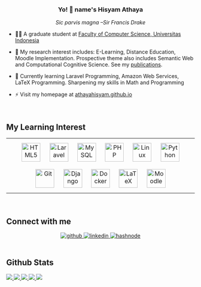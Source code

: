 ### <div align="center">Yo! 👋 name's Hisyam Athaya</div>  
  

*<div align="center">Sic parvis magna  –Sir Francis Drake</div>*  
  

- 👨‍🎓 A graduate student at [Faculty of Computer Science, Universitas Indonesia](https://cs.ui.ac.id/)  
  

- 🌱 My research interest includes: E-Learning, Distance Education, Moodle Implementation. Prospective theme also includes Semantic Web and Computational Cognitive Science. See my [publications](https://scholar.google.com/citations?hl=en&user=poy7OgIAAAAJ).
  

- 📖 Currently learning Laravel Programming, Amazon Web Services, LaTeX Programming. Sharpening my skills in Math and Programming   
  

- ⚡ Visit my homepage at [athayahisyam.github.io](https://athayahisyam.github.io/)  
  

<br/>  


## My Learning Interest
<table><tr><td valign="top" width="33%" style="bgcolor:#6F8FAF;border-radius:10px;">

  
<div align="center">  
<a href="https://en.wikipedia.org/wiki/HTML5" target="_blank"><img style="margin: 10px" src="https://profilinator.rishav.dev/skills-assets/html5-original-wordmark.svg" alt="HTML5" height="50" /></a>  
<a href="https://laravel.com/" target="_blank"><img style="margin: 10px" src="https://profilinator.rishav.dev/skills-assets/laravel-plain-wordmark.svg" alt="Laravel" height="50" /></a>  
<a href="https://www.mysql.com/" target="_blank"><img style="margin: 10px" src="https://profilinator.rishav.dev/skills-assets/mysql-original-wordmark.svg" alt="MySQL" height="50" /></a>  
<a href="https://www.php.net/" target="_blank"><img style="margin: 10px" src="https://profilinator.rishav.dev/skills-assets/php-original.svg" alt="PHP" height="50" /></a>  
<a href="https://www.linux.org/" target="_blank"><img style="margin: 10px" src="https://profilinator.rishav.dev/skills-assets/linux-original.svg" alt="Linux" height="50" /></a>  
<a href="https://www.python.org/" target="_blank"><img style="margin: 10px" src="https://profilinator.rishav.dev/skills-assets/python-original.svg" alt="Python" height="50" /></a>  
<a href="https://github.com/" target="_blank"><img style="margin: 10px" src="https://profilinator.rishav.dev/skills-assets/git-scm-icon.svg" alt="Git" height="50" /></a>  
<a href="https://www.djangoproject.com/" target="_blank"><img style="margin: 10px" src="https://profilinator.rishav.dev/skills-assets/django-original.svg" alt="Django" height="50" /></a>  
<a href="https://www.docker.com/" target="_blank"><img style="margin: 10px" src="https://profilinator.rishav.dev/skills-assets/docker-original-wordmark.svg" alt="Docker" height="50" /></a>  
<a href="https://www.latex-project.org/" target="_blank"><img style="margin: 10px" src="https://upload.wikimedia.org/wikipedia/commons/9/92/LaTeX_logo.svg" alt="LaTeX" height="50" /></a>
<a href="https://moodle.org/" target="_blank"><img style="margin: 10px" src="https://moodle.com/wp-content/uploads/2022/02/logo.svg" alt="Moodle" height="50" /></a>
</div>


</td></tr></table>  

<br/>  


## Connect with me  
<div align="center">
<a href="https://github.com/athayahisyam" target="_blank">
<img src=https://img.shields.io/badge/github-%2324292e.svg?&style=for-the-badge&logo=github&logoColor=white alt=github style="margin-bottom: 5px;" />
</a>
<a href="https://linkedin.com/in/athayahisyam" target="_blank">
<img src=https://img.shields.io/badge/linkedin-%231E77B5.svg?&style=for-the-badge&logo=linkedin&logoColor=white alt=linkedin style="margin-bottom: 5px;" />
</a>
<a href="https://hashnode.com/@hathaya" target="_blank">
<img src=https://img.shields.io/badge/hashnode-%232962FF.svg?&style=for-the-badge&logo=hashnode&logoColor=white alt=hashnode style="margin-bottom: 5px;" />
</a>  
</div>  
  

<br/>  


## Github Stats  
<a href="https://github.com/athayahisyam">
  <img src="https://github-profile-summary-cards.vercel.app/api/cards/profile-details?username=athayahisyam&theme=github_dark"/>
  <img src="https://github-profile-summary-cards.vercel.app/api/cards/repos-per-language?username=athayahisyam&theme=github_dark"/>
  <img src="https://github-profile-summary-cards.vercel.app/api/cards/most-commit-language?username=athayahisyam&theme=github_dark"/>
  <img src="https://github-profile-summary-cards.vercel.app/api/cards/stats?username=athayahisyam&theme=github_dark"/>
  <img src="https://github-profile-summary-cards.vercel.app/api/cards/productive-time?username=athayahisyam&theme=github_dark"/>
</a>  

<br/>  
